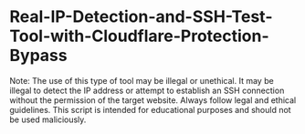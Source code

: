 # Real-IP-Detection-and-SSH-Test-Tool-with-Cloudflare-Protection-Bypass
Note: The use of this type of tool may be illegal or unethical. It may be illegal to detect the IP address or attempt to establish an SSH connection without the permission of the target website. Always follow legal and ethical guidelines. This script is intended for educational purposes and should not be used maliciously.
